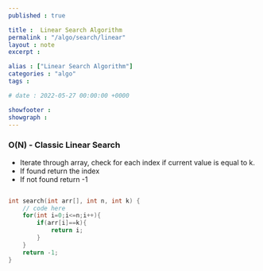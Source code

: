 ```yaml
---
published : true

title :  Linear Search Algorithm
permalink : "/algo/search/linear"
layout : note
excerpt : 

alias : ["Linear Search Algorithm"]
categories : "algo"
tags : 

# date : 2022-05-27 00:00:00 +0000

showfooter : 
showgraph : 
---
```


### O(N) - Classic Linear Search 
- Iterate through array, check for each index if current value is equal to k.
- If found return the index 
- If not found return -1 

```cpp

int search(int arr[], int n, int k) {
	// code here
	for(int i=0;i<=n;i++){
		if(arr[i]==k){
			return i;
		}
	}
	return -1;
}

```